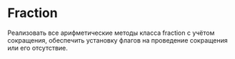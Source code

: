 # Fraction
Реализовать все арифметические методы класса fraction с учётом сокращения, обеспечить установку флагов на проведение сокращения или его отсутствие.
